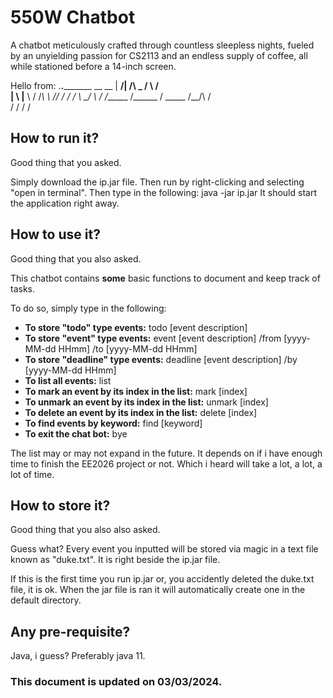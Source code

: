 # 550W Chatbot

A chatbot meticulously crafted through countless sleepless nights, fueled by an unyielding passion for CS2113 and an endless supply of coffee, all while stationed before a 14-inch screen.

Hello from:
 .________._______________  __      __ 
 |   ____/|   ____/\   _  \/  \    /  \
 |____  \ |____  \ /  /_\  \   \/\/   /
 /       \/       \\  \_/   \        / 
/______  /______  / \_____  /\__/\  /  
       \/       \/        \/      \/   


## How to run it?

Good thing that you asked.

Simply download the ip.jar file. Then run by right-clicking and selecting "open in terminal".
Then type in the following:
	java -jar ip.jar
It should start the application right away.

## How to use it?

Good thing that you also asked.

This chatbot contains **some** basic functions to document and keep track of tasks.

To do so, simply type in the following:
- **To store "todo" type events:** todo [event description]
- **To store "event" type events:** event [event description] /from [yyyy-MM-dd HHmm] /to [yyyy-MM-dd HHmm]
- **To store "deadline" type events:** deadline [event description] /by [yyyy-MM-dd HHmm]
- **To list all events:** list
- **To mark an event by its index in the list:** mark [index]
- **To unmark an event by its index in the list:** unmark [index]
- **To delete an event by its index in the list:** delete [index]
- **To find events by keyword:** find [keyword]
- **To exit the chat bot:** bye

The list may or may not expand in the future. It depends on if i have enough time to finish the EE2026 project or not. Which i heard will take a lot, a lot, a lot of time.

## How to store it?

Good thing that you also also asked.

Guess what? Every event you inputted will be stored via magic in a text file known as "duke.txt". It is right beside the ip.jar file.

If this is the first time you run ip.jar or, you accidently deleted the duke.txt file, it is ok. When the jar file is ran it will automatically create one in the default directory.

## Any pre-requisite?

Java, i guess? Preferably java 11.


### This document is updated on 03/03/2024.
